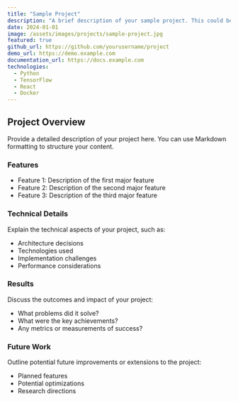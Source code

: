 ```yaml
---
title: "Sample Project"
description: "A brief description of your sample project. This could be a research project, software development project, or any other work you want to showcase."
date: 2024-01-01
image: /assets/images/projects/sample-project.jpg
featured: true
github_url: https://github.com/yourusername/project
demo_url: https://demo.example.com
documentation_url: https://docs.example.com
technologies:
  - Python
  - TensorFlow
  - React
  - Docker
---
```


## Project Overview

Provide a detailed description of your project here. You can use Markdown formatting to structure your content.

### Features

- Feature 1: Description of the first major feature
- Feature 2: Description of the second major feature
- Feature 3: Description of the third major feature

### Technical Details

Explain the technical aspects of your project, such as:

- Architecture decisions
- Technologies used
- Implementation challenges
- Performance considerations

### Results

Discuss the outcomes and impact of your project:

- What problems did it solve?
- What were the key achievements?
- Any metrics or measurements of success?

### Future Work

Outline potential future improvements or extensions to the project:

- Planned features
- Potential optimizations
- Research directions 